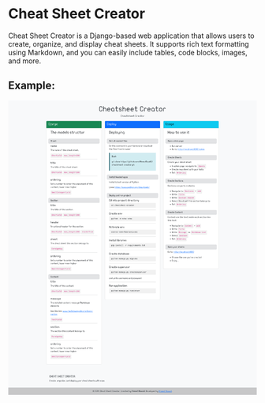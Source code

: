 # Cheat Sheet Creator

Cheat Sheet Creator is a Django-based web application that allows users to create, organize, and display cheat sheets. It supports rich text formatting using Markdown, and you can easily include tables, code blocks, images, and more.

## Example:

<p align='center'>
	<img alt='screenshot 1' src='https://github.com/AhmedSaadi0/cheatsheet-creator/blob/main/Cheatsheet.png'/>
</p>
